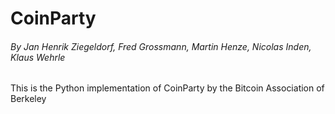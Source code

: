 # CoinParty
###### By Jan Henrik Ziegeldorf, Fred Grossmann, Martin Henze, Nicolas Inden, Klaus Wehrle

This is the Python implementation of CoinParty by the Bitcoin Association of Berkeley
